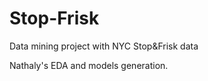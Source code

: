 # Stop-Frisk
Data mining project with NYC Stop&amp;Frisk data

Nathaly's EDA and models generation.
